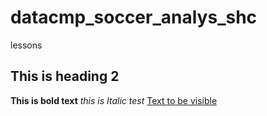 # datacmp_soccer_analys_shc
lessons
## This is heading 2
**This is bold text**
*this is Italic test* 
[Text to be visible](google.com)
